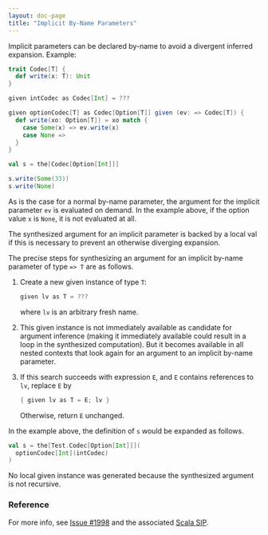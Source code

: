 ```yaml
---
layout: doc-page
title: "Implicit By-Name Parameters"
---
```


Implicit parameters can be declared by-name to avoid a divergent inferred expansion. Example:

```scala
trait Codec[T] {
  def write(x: T): Unit
}

given intCodec as Codec[Int] = ???

given optionCodec[T] as Codec[Option[T]] given (ev: => Codec[T]) {
  def write(xo: Option[T]) = xo match {
    case Some(x) => ev.write(x)
    case None =>
  }
}

val s = the[Codec[Option[Int]]]

s.write(Some(33))
s.write(None)
```
As is the case for a normal by-name parameter, the argument for the implicit parameter `ev`
is evaluated on demand. In the example above, if the option value `x` is `None`, it is
not evaluated at all.

The synthesized argument for an implicit parameter is backed by a local val
if this is necessary to prevent an otherwise diverging expansion.

The precise steps for synthesizing an argument for an implicit by-name parameter of type `=> T` are as follows.

 1. Create a new given instance of type `T`:

    ```scala
    given lv as T = ???
    ```
    where `lv` is an arbitrary fresh name.

 1. This given instance is not immediately available as candidate for argument inference (making it immediately available could result in a loop in the synthesized computation). But it becomes available in all nested contexts that look again for an argument to an implicit by-name parameter.

 1. If this search succeeds with expression `E`, and `E` contains references to `lv`, replace `E` by


    ```scala
    { given lv as T = E; lv }
    ```

    Otherwise, return `E` unchanged.

In the example above, the definition of `s` would be expanded as follows.

```scala
val s = the[Test.Codec[Option[Int]]](
  optionCodec[Int](intCodec)
)
```

No local given instance was generated because the synthesized argument is not recursive.

### Reference

For more info, see [Issue #1998](https://github.com/lampepfl/dotty/issues/1998)
and the associated [Scala SIP](https://docs.scala-lang.org/sips/byname-implicits.html).
